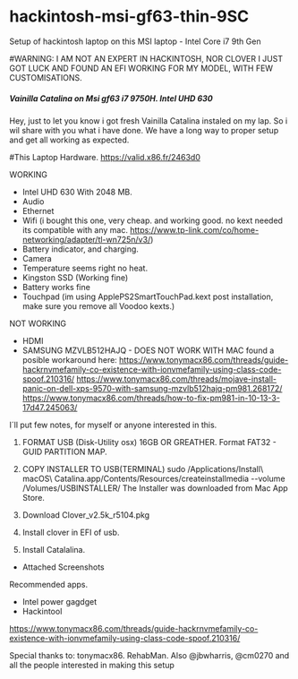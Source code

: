 # hackintosh-msi-gf63-thin-9SC
Setup of hackintosh laptop on this MSI laptop - Intel Core i7 9th Gen

#WARNING: I AM NOT AN EXPERT IN HACKINTOSH, NOR CLOVER I JUST GOT LUCK AND FOUND AN EFI WORKING FOR MY MODEL, WITH FEW CUSTOMISATIONS.

<h5>Vainilla Catalina on Msi gf63 i7 9750H. Intel UHD 630 </h5>

Hey, just to let you know i got fresh Vainilla Catalina instaled on my lap.
So i wil share with you what i have done. We have a long way to proper setup
and get all working as expected.

#This Laptop Hardware.
https://valid.x86.fr/2463d0

WORKING
- Intel UHD 630 With 2048 MB.
- Audio
- Ethernet
- Wifi (i bought this one, very cheap. and working good. no kext needed its
  compatible with any mac. https://www.tp-link.com/co/home-networking/adapter/tl-wn725n/v3/)
- Battery indicator, and charging.
- Camera
- Temperature seems right no heat.
- Kingston SSD (Working fine)
- Battery works fine
- Touchpad (im using ApplePS2SmartTouchPad.kext post installation, make sure you remove all Voodoo kexts.)

NOT WORKING
- HDMI
- SAMSUNG MZVLB512HAJQ - DOES NOT WORK WITH MAC
  found a posible workaround here:
  https://www.tonymacx86.com/threads/guide-hackrnvmefamily-co-existence-with-ionvmefamily-using-class-code-spoof.210316/
  https://www.tonymacx86.com/threads/mojave-install-panic-on-dell-xps-9570-with-samsung-mzvlb512hajq-pm981.268172/
  https://www.tonymacx86.com/threads/how-to-fix-pm981-in-10-13-3-17d47.245063/

I´ll put few notes, for myself or anyone interested in this.

1. FORMAT USB (Disk-Utility osx) 16GB OR GREATHER.
   Format FAT32 - GUID PARTITION MAP.

2. COPY INSTALLER TO USB(TERMINAL)
   sudo /Applications/Install\ macOS\ Catalina.app/Contents/Resources/createinstallmedia --volume /Volumes/USBINSTALLER/
   The Installer was downloaded from Mac App Store.

3. Download Clover_v2.5k_r5104.pkg

4. Install clover in EFI of usb.

6. Install Catalalina.

- Attached
Screenshots

Recommended apps.
- Intel power gagdget
- Hackintool

https://www.tonymacx86.com/threads/guide-hackrnvmefamily-co-existence-with-ionvmefamily-using-class-code-spoof.210316/

Special thanks to: tonymacx86. RehabMan.
Also @jbwharris, @cm0270 and all the people interested in making this setup
